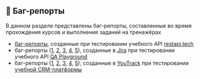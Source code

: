 ## :lady_beetle: Баг-репорты

В данном разделе представлены баг-репорты, составленные во время прохождения курсов и выполнения заданий на тренажёрах

- [баг-репорты](https://docs.google.com/spreadsheets/d/1A6wfg81Zt_zzpxmRd97NyGfFdWnH54xEaW5OBwu1tFc/edit?usp=sharing), созданные при тестировании учебного API [restapi.tech](https://restapi.tech/)
- баг-репорты ([1](screenshots/QAP-1.png), [2](screenshots/QAP-2.png), [3](screenshots/QAP-4.png), [4](screenshots/QAP-5.png), [5](screenshots/QAP-6.png)), созданные в [Jira](https://www.atlassian.com/software/jira) при тестировании учебного API [QA Playground](https://petstore.swagger.io/?url=https://dev-gs.qa-playground.com/api/v1/swagger.json)
- баг-репорты ([1](screenshots/YT-QAP-1.png), [2](screenshots/YT-QAP-2.png), [3](screenshots/YT-QAP-3.png), [4](screenshots/YT-QAP-4.png), [5](screenshots/YT-QAP-5.png)), созданные в [YouTrack](https://www.jetbrains.com/ru-ru/youtrack/) при тестировании [учебной CRM-платформы](https://dev-crm.qa-playground.com/)

